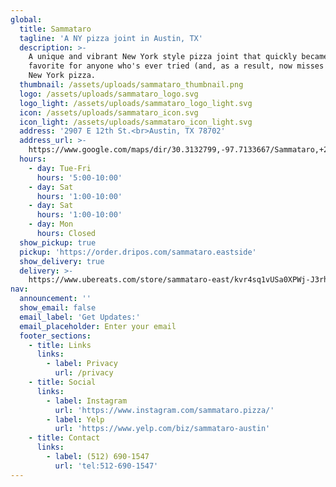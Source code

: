 ```yaml
---
global:
  title: Sammataro
  tagline: 'A NY pizza joint in Austin, TX'
  description: >-
    A unique and vibrant New York style pizza joint that quickly became a
    favorite for anyone who's ever tried (and, as a result, now misses dearly)
    New York pizza.
  thumbnail: /assets/uploads/sammataro_thumbnail.png
  logo: /assets/uploads/sammataro_logo.svg
  logo_light: /assets/uploads/sammataro_logo_light.svg
  icon: /assets/uploads/sammataro_icon.svg
  icon_light: /assets/uploads/sammataro_icon_light.svg
  address: '2907 E 12th St.<br>Austin, TX 78702'
  address_url: >-
    https://www.google.com/maps/dir/30.3132799,-97.7133667/Sammataro,+2907+E+12th+St,+Austin,+TX+78702/@30.2948627,-97.7292992,14z/data=!3m1!4b1!4m9!4m8!1m1!4e1!1m5!1m1!1s0x865b4bfab426e8f5:0x7f21cb8e77491345!2m2!1d-97.7070282!2d30.2756426?entry=ttu
  hours:
    - day: Tue-Fri
      hours: '5:00-10:00'
    - day: Sat
      hours: '1:00-10:00'
    - day: Sat
      hours: '1:00-10:00'
    - day: Mon
      hours: Closed
  show_pickup: true
  pickup: 'https://order.dripos.com/sammataro.eastside'
  show_delivery: true
  delivery: >-
    https://www.ubereats.com/store/sammataro-east/kvr4sq1vUSa0XPWj-J3rhg?diningMode=DELIVERY
nav:
  announcement: ''
  show_email: false
  email_label: 'Get Updates:'
  email_placeholder: Enter your email
  footer_sections:
    - title: Links
      links:
        - label: Privacy
          url: /privacy
    - title: Social
      links:
        - label: Instagram
          url: 'https://www.instagram.com/sammataro.pizza/'
        - label: Yelp
          url: 'https://www.yelp.com/biz/sammataro-austin'
    - title: Contact
      links:
        - label: (512) 690-1547
          url: 'tel:512-690-1547'
---
```



